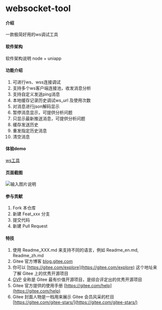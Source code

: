 # websocket-tool

#### 介绍
一款极简好用的ws调试工具

#### 软件架构
软件架构说明
node  + uniapp

#### 功能介绍

1.  可进行ws、wss连接调试 
2.  支持多个ws客户端连接池，收发消息分析
3.  支持自定义发送ping消息
4.  本地缓存记录历史调试ws_url 及使用次数
5.  对消息进行json解码显示
6.  暂停消息显示，可提供分析问题
7.  只显示最新推送消息，可提供分析问题
8.  缓存发送历史
9.  重发指定历史消息
10.  清空消息
#### 体验demo
[ws工具](http://www.ywq2d.com:8089/#/)


#### 页面截图

![输入图片说明](https://images.gitee.com/uploads/images/2021/0813/164419_5df07eff_5287518.png "屏幕截图.png")


#### 参与贡献

1.  Fork 本仓库
2.  新建 Feat_xxx 分支
3.  提交代码
4.  新建 Pull Request


#### 特技

1.  使用 Readme\_XXX.md 来支持不同的语言，例如 Readme\_en.md, Readme\_zh.md
2.  Gitee 官方博客 [blog.gitee.com](https://blog.gitee.com)
3.  你可以 [https://gitee.com/explore](https://gitee.com/explore) 这个地址来了解 Gitee 上的优秀开源项目
4.  [GVP](https://gitee.com/gvp) 全称是 Gitee 最有价值开源项目，是综合评定出的优秀开源项目
5.  Gitee 官方提供的使用手册 [https://gitee.com/help](https://gitee.com/help)
6.  Gitee 封面人物是一档用来展示 Gitee 会员风采的栏目 [https://gitee.com/gitee-stars/](https://gitee.com/gitee-stars/)
